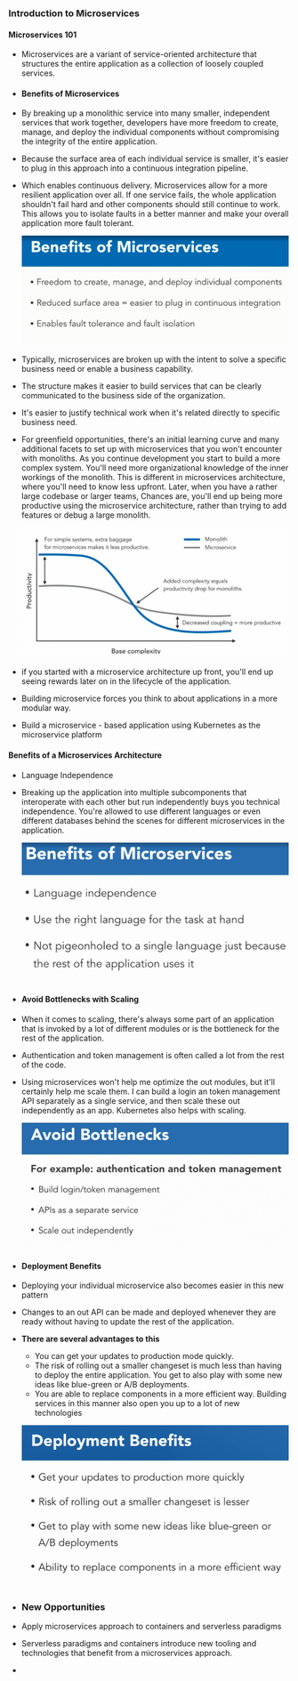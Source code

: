 ### Introduction to Microservices

#### Microservices 101

- Microservices are a variant of service-oriented architecture that structures the entire application as a collection of loosely coupled services.

- #### Benefits of Microservices

- By breaking up a monolithic service into many smaller, independent services that work together, developers have more freedom to create, manage, and deploy the individual components without compromising the integrity of the entire application.

- Because the surface area of each individual service is smaller, it's easier to plug in this approach into a continuous integration pipeline.

- Which enables continuous delivery. Microservices allow for a more resilient application over all. If one service fails, the whole application shouldn't fail hard and other components should still continue to work. This allows you to isolate faults in a better manner and make your overall application more fault tolerant.

  ![k8s1](images/k8s1.png)

- Typically, microservices are broken up with the intent to solve a specific business need or enable a business capability.

- The structure makes it easier to build services that can be clearly communicated to the business side of the organization.

- It's easier to justify technical work when it's related directly to specific business need.

- For greenfield opportunities, there's an initial learning curve and many additional facets to set up with microservices that you won't encounter with monoliths. As you continue development you start to build a more complex system. You'll need more organizational knowledge of the inner workings of the monolith. This is different in microservices architecture, where you'll need to know less upfront. Later, when you have a rather large codebase or larger teams, Chances are, you'll end up being more productive using the microservice architecture, rather than trying to add features or debug a large monolith.

  ![k8s2](images/k8s2.png)

- if you started with a microservice architecture up front, you'll end up seeing rewards later on in the lifecycle of the application.

- Building microservice forces you think to about applications in a more modular way.

- Build a microservice - based application using Kubernetes as the microservice platform

#### Benefits of a Microservices Architecture

* Language Independence

* Breaking up the application into multiple subcomponents that interoperate with each other but run independently buys you technical independence. You're allowed to use different languages or even different databases behind the scenes for different microservices in the application.

  ![k8s3](images/k8s3.png)

* #### Avoid Bottlenecks with Scaling

* When it comes to scaling, there's always some part of an application that is invoked by a lot of different modules or is the bottleneck for the rest of the application. 

* Authentication and token management is often called a lot from the rest of the code.

* Using microservices won't help me optimize the out modules, but it'll certainly help me scale them. I can build a login an token management API separately as a single service, and then scale these out independently as an app. Kubernetes also helps with scaling.

  ![k8s4](images/k8s4.png)

* #### Deployment Benefits

* Deploying your individual microservice also becomes easier in this new pattern

* Changes to an out API can be made and deployed whenever they are ready without having to update the rest of the application.

* **There are several advantages to this**

  * You can get your updates to production mode quickly.
  * The risk of rolling out a smaller changeset is much less than having to deploy the entire application. You get to also play with some new ideas like blue-green or A/B deployments.
  * You are able to replace components in a more efficient way. Building services in this manner also open you up to a lot of new technologies

  ![k8s5](images/k8s5.png)

* ### New Opportunities

* Apply microservices approach to containers and serverless paradigms

* Serverless paradigms and containers introduce new tooling and technologies that benefit from a microservices approach.

* 

